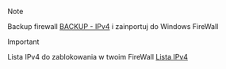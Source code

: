 > [!NOTE]
> Backup firewall [BACKUP - IPv4](https://github.com/SzybkiSpeedy/firewall-ipv4_win/blob/c353ec7aa794de0b1de43c487cbbb95a078f54b2/DROP_IPv4-FIREWALL.wfw) i zainportuj do Windows FireWall

> [!IMPORTANT]
> Lista IPv4 do zablokowania w twoim FireWall [Lista IPv4](https://github.com/SzybkiSpeedy/firewall-ipv4_win/blob/main/IP-BLOCK_Firewall.txt)

